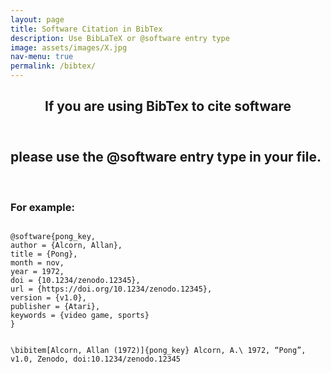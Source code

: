 ```yaml
---
layout: page
title: Software Citation in BibTex
description: Use BibLaTeX or @software entry type
image: assets/images/X.jpg
nav-menu: true
permalink: /bibtex/
---
```

<!-- Main -->
<div id="main" class="alt">

<!-- One -->
<section id="one">
	<div class="inner">
		<header class="major">
			<h1>If you are using BibTex to cite software</h1>
		</header>

<!-- Content -->
<h2 id="content">please use the @software entry type in your file.</h2>
<br>
<h3>For example:</h3>	
<pre><code>
@software{pong_key,
author = {Alcorn, Allan},
title = {Pong},
month = nov,
year = 1972,
doi = {10.1234/zenodo.12345},
url = {https://doi.org/10.1234/zenodo.12345},
version = {v1.0},
publisher = {Atari},
keywords = {video game, sports}
}

\bibitem[Alcorn, Allan (1972)]{pong_key} Alcorn, A.\ 1972, “Pong”, v1.0, Zenodo, doi:10.1234/zenodo.12345
</code></pre>
</div>
